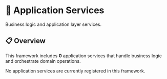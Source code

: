 # 🏢 Application Services

Business logic and application layer services.

## 📋 Overview

This framework includes **0** application services
that handle business logic and orchestrate domain operations.

No application services are currently registered in this framework.
